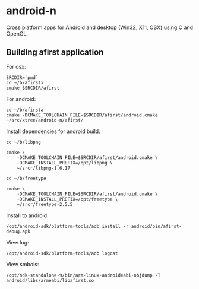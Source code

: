 android-n
=========

Cross platform apps for Android and desktop (Win32, X11, OSX) using C and OpenGL.

Building afirst application
---------------------------

For osx:

	SRCDIR=`pwd`
	cd ~/b/afirstx
	cmake $SRCDIR/afirst

For android:

	cd ~/b/afirsta
	cmake -DCMAKE_TOOLCHAIN_FILE=$SRCDIR/afirst/android.cmake ~/src/xtree/android-n/afirst/

Install dependencies for android build:

	cd ~/b/libpng
	
	cmake \
		-DCMAKE_TOOLCHAIN_FILE=$SRCDIR/afirst/android.cmake \
		-DCMAKE_INSTALL_PREFIX=/opt/libpng \
		~/srcr/libpng-1.6.17
	
	cd ~/b/freetype

	cmake \
		-DCMAKE_TOOLCHAIN_FILE=$SRCDIR/afirst/android.cmake \
		-DCMAKE_INSTALL_PREFIX=/opt/freetype \
		~/srcr/freetype-2.5.5

Install to android:

	/opt/android-sdk/platform-tools/adb install -r android/bin/afirst-debug.apk

View log:

	/opt/android-sdk/platform-tools/adb logcat

View smbols:

	/opt/ndk-standalone-9/bin/arm-linux-androideabi-objdump -T android/libs/armeabi/libafirst.so
